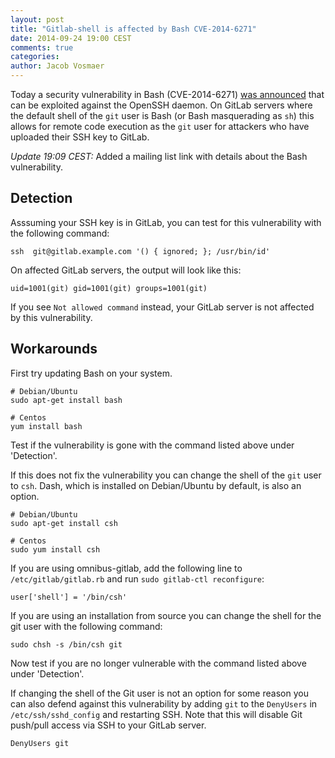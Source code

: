 ```yaml
---
layout: post
title: "Gitlab-shell is affected by Bash CVE-2014-6271"
date: 2014-09-24 19:00 CEST
comments: true
categories:
author: Jacob Vosmaer
---
```


Today a security vulnerability in Bash (CVE-2014-6271) [was
announced](http://www.openwall.com/lists/oss-security/2014/09/24/12) that can
be exploited against the OpenSSH daemon. On GitLab servers where the default
shell of the `git` user is Bash (or Bash masquerading as `sh`) this allows for
remote code execution as the `git` user for attackers who have uploaded their
SSH key to GitLab.

<!--more-->

_Update 19:09 CEST:_ Added a mailing list link with details about the Bash
vulnerability.

## Detection

Asssuming your SSH key is in GitLab, you can test for this vulnerability with
the following command:

```
ssh  git@gitlab.example.com '() { ignored; }; /usr/bin/id'
```

On affected GitLab servers, the output will look like this:

```
uid=1001(git) gid=1001(git) groups=1001(git)
```

If you see `Not allowed command` instead, your GitLab server is not affected by
this vulnerability.

## Workarounds

First try updating Bash on your system.

```
# Debian/Ubuntu
sudo apt-get install bash

# Centos
yum install bash
```

Test if the vulnerability is gone with the command listed above under
'Detection'.

If this does not fix the vulnerability you can change the shell of the `git`
user to `csh`. Dash, which is installed on Debian/Ubuntu by default, is also an
option.

```
# Debian/Ubuntu
sudo apt-get install csh

# Centos
sudo yum install csh
```

If you are using omnibus-gitlab, add the following line to
`/etc/gitlab/gitlab.rb` and run `sudo gitlab-ctl reconfigure`:

```
user['shell'] = '/bin/csh'
```

If you are using an installation from source you can change the shell for the
git user with the following command:

```
sudo chsh -s /bin/csh git
```

Now test if you are no longer vulnerable with the command listed above under
'Detection'.

If changing the shell of the Git user is not an option for some reason you can
also defend against this vulnerability by adding `git` to the `DenyUsers` in
`/etc/ssh/sshd_config` and restarting SSH. Note that this will disable Git
push/pull access via SSH to your GitLab server.

```
DenyUsers git
```
